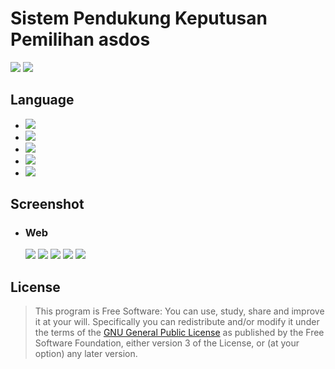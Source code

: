# Sistem Pendukung Keputusan Pemilihan asdos

[![](https://img.shields.io/badge/docs-latest-brightgreen.svg?style=flat&maxAge=86400)](https://www.instagram.com/reziq_vins/)
[![](https://img.shields.io/badge/Find%20Me-%40ReziqVins-009688.svg?style=social)](https://www.instagram.com/reziq_vins/)

## Language

- [![](https://img.shields.io/badge/html-5-FF5722.svg)](https://www.w3schools.com/html/default.asp) 
- [![](https://img.shields.io/badge/css-3-03A9F4.svg)](https://www.w3schools.com/cssref/)
- [![](https://img.shields.io/badge/javascript-1.8-FFCA28.svg)](https://www.w3schools.com/js/default.asp)
- [![](https://img.shields.io/badge/php-7.1.8-673AB7.svg)](https://www.php.net/) 
- [![](https://img.shields.io/badge/mysql-5.0.12-yellow.svg)](https://www.mysql.com/) 

## Screenshot

- ### Web
    
    ![](https://raw.githubusercontent.com/reziqvins/Sistem-Pendukung-Keputusan-Asisten-Dosen-Metode-Topsis/master/ss/1.png)
    ![](https://raw.githubusercontent.com/reziqvins/Sistem-Pendukung-Keputusan-Asisten-Dosen-Metode-Topsis/master/ss/2.png)
    ![](https://raw.githubusercontent.com/reziqvins/Sistem-Pendukung-Keputusan-Asisten-Dosen-Metode-Topsis/master/ss/3.png)
    ![](https://raw.githubusercontent.com/reziqvins/Sistem-Pendukung-Keputusan-Asisten-Dosen-Metode-Topsis/master/ss/4.png)
    ![](https://raw.githubusercontent.com/reziqvins/Sistem-Pendukung-Keputusan-Asisten-Dosen-Metode-Topsis/master/ss/.png)
    
## License
> This program is Free Software: 
You can use, study, share and improve it at your will. Specifically you can redistribute and/or modify it under the terms of the [GNU General Public License](https://www.gnu.org/licenses/gpl.html) 
as published by the Free Software Foundation, either version 3 of the License, or (at your option) any later version.
